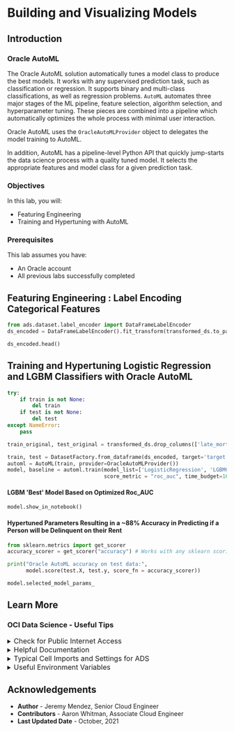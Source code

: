 # Building and Visualizing Models

## Introduction 

### Oracle AutoML

The Oracle AutoML solution automatically tunes a model class to produce the best models. It works with any supervised prediction task, such as classification or regression. It supports binary and multi-class classifications, as well as regression problems. `AutoML` automates three major stages of the ML pipeline, feature selection, algorithm selection, and hyperparameter tuning. These pieces are combined into a pipeline which automatically optimizes the whole process with minimal user interaction.

Oracle AutoML uses the `OracleAutoMLProvider` object to delegates the model training to AutoML.

In addition, AutoML has a pipeline-level Python API that quickly jump-starts the data science process with a quality tuned model. It selects the appropriate features and model class for a given prediction task.

### Objectives

In this lab, you will:
* Featuring Engineering
* Training and Hypertuning with AutoML

### Prerequisites

This lab assumes you have:
* An Oracle account
* All previous labs successfully completed

## Featuring Engineering : Label Encoding Categorical Features

```python
from ads.dataset.label_encoder import DataFrameLabelEncoder
ds_encoded = DataFrameLabelEncoder().fit_transform(transformed_ds.to_pandas_dataframe())

ds_encoded.head()
```

## Training and Hypertuning Logistic Regression and LGBM Classifiers with Oracle AutoML

```python
try:
    if train is not None:
        del train
    if test is not None:
        del test
except NameError:
    pass

train_original, test_original = transformed_ds.drop_columns(['late_mort_rent_pmts','country']).train_test_split()
```

```python
train, test = DatasetFactory.from_dataframe(ds_encoded, target='target').drop_columns(['late_mort_rent_pmts','country']).train_test_split()
automl = AutoML(train, provider=OracleAutoMLProvider())
model, baseline = automl.train(model_list=['LogisticRegression', 'LGBMClassifier'],  random_state = 42, 
                               score_metric = "roc_auc", time_budget=160)
```

#### LGBM 'Best' Model Based on Optimized Roc_AUC

```python
model.show_in_notebook()
```

#### Hypertuned Parameters Resulting in a ~88% Accuracy in Predicting if a Person will be Delinquent on their Rent

```python
from sklearn.metrics import get_scorer
accuracy_scorer = get_scorer("accuracy") # Works with any sklearn scoring function.

print("Oracle AutoML accuracy on test data:", 
      model.score(test.X, test.y, score_fn = accuracy_scorer))
```

```python
model.selected_model_params_
```

## Learn More

### OCI Data Science - Useful Tips
<details>
<summary><font size="3">Check for Public Internet Access</font></summary>

```python
import requests
response = requests.get("https://oracle.com")
assert response.status_code==200, "Internet connection failed"
```
</details>
<details>
<summary><font size="3">Helpful Documentation </font></summary>
<ul><li><a href="https://docs.cloud.oracle.com/en-us/iaas/data-science/using/data-science.htm">Data Science Service Documentation</a></li>
<li><a href="https://docs.cloud.oracle.com/iaas/tools/ads-sdk/latest/index.html">ADS documentation</a></li>
</ul>
</details>
<details>
<summary><font size="3">Typical Cell Imports and Settings for ADS</font></summary>

```python
%load_ext autoreload
%autoreload 2
%matplotlib inline

import warnings
warnings.filterwarnings('ignore')

import logging
logging.basicConfig(format='%(levelname)s:%(message)s', level=logging.ERROR)

import ads
from ads.dataset.factory import DatasetFactory
from ads.automl.provider import OracleAutoMLProvider
from ads.automl.driver import AutoML
from ads.evaluations.evaluator import ADSEvaluator
from ads.common.data import ADSData
from ads.explanations.explainer import ADSExplainer
from ads.explanations.mlx_global_explainer import MLXGlobalExplainer
from ads.explanations.mlx_local_explainer import MLXLocalExplainer
from ads.catalog.model import ModelCatalog
from ads.common.model_artifact import ModelArtifact
```
</details>
<details>
<summary><font size="3">Useful Environment Variables</font></summary>

```python
import os
print(os.environ["NB_SESSION_COMPARTMENT_OCID"])
print(os.environ["PROJECT_OCID"])
print(os.environ["USER_OCID"])
print(os.environ["TENANCY_OCID"])
print(os.environ["NB_REGION"])
```
</details>

## Acknowledgements
* **Author** - Jeremy Mendez, Senior Cloud Engineer
* **Contributors** - Aaron Whitman, Associate Cloud Engineer 
* **Last Updated Date** - October, 2021